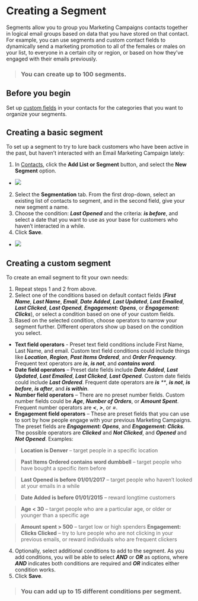 # Creating a Segment
Segments allow you to group you Marketing Campaigns contacts together in logical email groups based on data that you have stored on that contact. For example, you can use segments and custom contact fields to dynamically send a marketing promotion to all of the females or males on your list, to everyone in a certain city or region, or based on how they’ve engaged with their emails previously.  

> ### You can create up to 100 segments.

## Before you begin

Set up [custom fields](https://sendgrid.com/docs/User_Guide/Marketing_Campaigns/custom_fields.html) in your contacts for the categories that you want to organize your segments. 

## Creating a basic segment

To set up a segment to try to lure back customers who have been active in the past, but haven’t interacted with an Email Marketing Campaign lately:

1. In [Contacts](https://sendgrid.com/marketing_campaigns/contacts), click the **Add List or Segment** button, and select the **New Segment** option. 
 - ![](https://media.giphy.com/media/FYEG95biIwIY8/giphy.gif)
2. Select the **Segmentation** tab. From the first drop-down, select an existing list of contacts to segment, and in the second field, give your new segment a name.
3. Choose the condition: _**Last Opened**_ and the criteria: _**is before**_, and select a date that you want to use as your base for customers who haven’t interacted in a while.
4. Click **Save**.
 - ![](https://media.giphy.com/media/t8y7Pdd5jPZq8/giphy.gif)

## Creating a custom segment

To create an email segment to fit your own needs:

1. Repeat steps 1 and 2 from above. 
2. Select one of the conditions based on default contact fields (_**First Name**_, _**Last Name**_, _**Email**_, _**Date Added**_, _**Last Updated**_, _**Last Emailed**_, _**Last Clicked**_, _**Last Opened**_, _**Engagement: Opens**_, or _**Engagement: Clicks**_), or select a condition based on one of your custom fields.
3. Based on the selected condition, choose operators to narrow your segment further. Different operators show up based on the condition you select.
  - **Text field operators** - Preset text field conditions include First Name, Last Name, and email. Custom text field conditions could include things like _**Location**_, _**Region**_, _**Past Items Ordered**_, and _**Order Frequency**_. Frequent text operators are _**is**_, _**is not**_, and _**contains word**_.
  - **Date field operators** – Preset date fields include _**Date Added**_, _**Last Updated**_, _**Last Emailed**_, _**Last Clicked**_, _**Last Opened**_. Custom date fields could include _**Last Ordered**_. Frequent date operators are _**is** **_, _**is not**_, _**is before**_, _**is after**_, and _**is within**_.
  - **Number field operators** – There are no preset number fields. Custom number fields could be _**Age**_, _**Number of Orders**_, or _**Amount Spent**_. Frequent number operators are _**<**_, _**>**_, or _**=**_.
  - **Engagement field operators** – These are preset fields that you can use to sort by how people engage with your previous Marketing Campaigns. The preset fields are _**Engagement: Opens**_, and _**Engagement: Clicks**_. The possible operators are _**Clicked**_ and _**Not Clicked**_, and _**Opened**_ and _**Not Opened**_. Examples:
  
   > **Location is Denver** – target people in a specific location
  
   > **Past Items Ordered contains word dumbbell** – target people who have bought a specific item before
  
   > **Last Opened is before 01/01/2017** – target people who haven’t looked at your emails in a while
  
   > **Date Added is before 01/01/2015** – reward longtime customers
  
   > **Age < 30** – target people who are a particular age, or older or younger than a specific age
  
   > **Amount spent > 500** – target low or high spenders
   > **Engagement: Clicks Clicked** – try to lure people who are not clicking in  your previous emails, or reward individuals who are frequent clickers
4. Optionally, select additional conditions to add to the segment. As you add conditions, you will be able to select _**AND**_ or _**OR**_ as options, where _**AND**_ indicates both conditions are required and _**OR**_ indicates either condition works.
5. Click **Save**.

> ### You can add up to 15 different conditions per segment.
